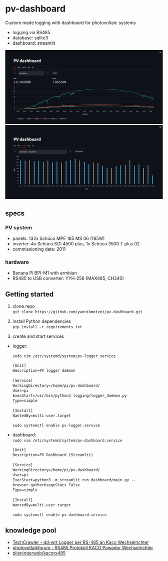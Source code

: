 # pv-dashboard

Custom made logging with dashboard for photovoltaic systems

* logging via RS485
* database: sqlite3
* dashboard: streamlit

![dashboard day](doc/screenshot_0.png)
![dashboard month](doc/screenshot_1.png)

## specs
### PV system
* panels: 132x Schüco MPE 185 MS 06 (185W)
* inverter: 4x Schüco SGI 4500 plus, 1x Schüco 3500 T plus 02
* commissioning date: 2011

### hardware
* Banana Pi BPI-M1 with armbian
* RS485 to USB converter: YYH-256 (MAX485, CH340)

## Getting started
1. clone repo\
`git clone https://github.com/yannikmotzet/pv-dashboard.git`

2. install Python dependencies\
`pip install -r requirements.txt`

3. create and start services
* logger: 

    `sudo vim /etc/systemd/system/pv-logger.service`

    ```
    [Unit]
    Description=PV logger daemon

    [Service]
    WorkingDirectory=/home/pi/pv-dashboard/
    User=pi
    ExecStart=/usr/bin/python3 logging/logger_daemon.py
    Type=simple

    [Install]
    WantedBy=multi-user.target
    ```

    `sudo systemctl enable pv-logger.service`

* dashboard:\
    `sudo vim /etc/systemd/system/pv-dashboard.service`

    ```
    [Unit]
    Description=PV Dashboard (Streamlit)

    [Service]
    WorkingDirectory=/home/pi/pv-dashboard/
    User=pi
    ExecStart=python3 -m streamlit run dashboard/main.py --browser.gatherUsageStats False
    Type=simple

    [Install]
    WantedBy=multi-user.target
    ```

    `sudo systemctl enable pv-dashboard.service`

## knowledge pool
* [TechCrawler - dd-wrt Logger per RS-485 an Kaco Wechselrichter](https://web.archive.org/web/20180423200510/http://techcrawler.riedme.de/2011/09/25/dd-wrt-logger-per-rs-485-an-kaco-wechselrichter/)
* [photovoltaikforum - RS485 Protokoll KACO Powador Wechselrichter](https://web.archive.org/web/20151217143954/http://www.photovoltaikforum.com/datenlogger-f5/rs485-protokoll-kaco-powador-wechselrichter-t24143-s80.html#p562493)
* [plieningerweb/kacors485](https://github.com/plieningerweb/kacors485)
